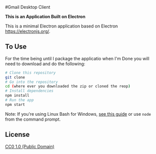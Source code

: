 #Gmail Desktop Client

**This is an Application Built on Electron**

  This is a minimal Electron application based on Electron https://electronjs.org/.

## To Use

For the time being until I package the applicatio when I'm Done you will need to download and do the following:

```bash
# Clone this repository
git clone
# Go into the repository
cd (where ever you downloaded the zip or cloned the reop)
# Install dependencies
npm install
# Run the app
npm start
```

Note: If you're using Linux Bash for Windows, [see this guide](https://www.howtogeek.com/261575/how-to-run-graphical-linux-desktop-applications-from-windows-10s-bash-shell/) or use `node` from the command prompt.

## License

[CC0 1.0 (Public Domain)](LICENSE.md)
